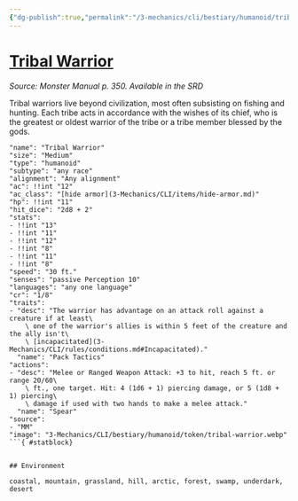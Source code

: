 ```yaml
---
{"dg-publish":true,"permalink":"/3-mechanics/cli/bestiary/humanoid/tribal-warrior/","tags":["ttrpg-cli/compendium/src/5e/mm","ttrpg-cli/monster/cr/1-8","ttrpg-cli/monster/environment/arctic","ttrpg-cli/monster/environment/coastal","ttrpg-cli/monster/environment/desert","ttrpg-cli/monster/environment/forest","ttrpg-cli/monster/environment/grassland","ttrpg-cli/monster/environment/hill","ttrpg-cli/monster/environment/mountain","ttrpg-cli/monster/environment/swamp","ttrpg-cli/monster/environment/underdark","ttrpg-cli/monster/size/medium","ttrpg-cli/monster/type/humanoid/any-race"]}
---
```


# [Tribal Warrior](3-Mechanics\CLI\bestiary\humanoid/tribal-warrior.md)
*Source: Monster Manual p. 350. Available in the <span title='Systems Reference Document (5.1)'>SRD</span>*  

Tribal warriors live beyond civilization, most often subsisting on fishing and hunting. Each tribe acts in accordance with the wishes of its chief, who is the greatest or oldest warrior of the tribe or a tribe member blessed by the gods.

```statblock
"name": "Tribal Warrior"
"size": "Medium"
"type": "humanoid"
"subtype": "any race"
"alignment": "Any alignment"
"ac": !!int "12"
"ac_class": "[hide armor](3-Mechanics/CLI/items/hide-armor.md)"
"hp": !!int "11"
"hit_dice": "2d8 + 2"
"stats":
- !!int "13"
- !!int "11"
- !!int "12"
- !!int "8"
- !!int "11"
- !!int "8"
"speed": "30 ft."
"senses": "passive Perception 10"
"languages": "any one language"
"cr": "1/8"
"traits":
- "desc": "The warrior has advantage on an attack roll against a creature if at least\
    \ one of the warrior's allies is within 5 feet of the creature and the ally isn't\
    \ [incapacitated](3-Mechanics/CLI/rules/conditions.md#Incapacitated)."
  "name": "Pack Tactics"
"actions":
- "desc": "Melee or Ranged Weapon Attack: +3 to hit, reach 5 ft. or range 20/60\
    \ ft., one target. Hit: 4 (1d6 + 1) piercing damage, or 5 (1d8 + 1) piercing\
    \ damage if used with two hands to make a melee attack."
  "name": "Spear"
"source":
- "MM"
"image": "3-Mechanics/CLI/bestiary/humanoid/token/tribal-warrior.webp"
```{ #statblock}


## Environment

coastal, mountain, grassland, hill, arctic, forest, swamp, underdark, desert
